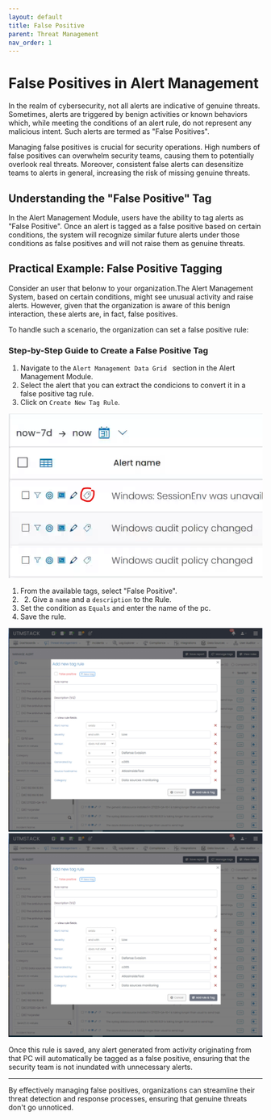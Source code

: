 ```yaml
---
layout: default
title: False Positive
parent: Threat Management
nav_order: 1
---
```


# False Positives in Alert Management

In the realm of cybersecurity, not all alerts are indicative of genuine threats. Sometimes, alerts are triggered by benign activities or known behaviors which, while meeting the conditions of an alert rule, do not represent any malicious intent. Such alerts are termed as "False Positives". 

Managing false positives is crucial for security operations. High numbers of false positives can overwhelm security teams, causing them to potentially overlook real threats. Moreover, consistent false alerts can desensitize teams to alerts in general, increasing the risk of missing genuine threats.

## Understanding the "False Positive" Tag

In the Alert Management Module, users have the ability to tag alerts as "False Positive". Once an alert is tagged as a false positive based on certain conditions, the system will recognize similar future alerts under those conditions as false positives and will not raise them as genuine threats.



## Practical Example: False Positive Tagging

Consider an user that belonw to your organization.The Alert Management System, based on certain conditions, might see unusual activity and raise alerts. However, given that the organization is aware of this benign interaction, these alerts are, in fact, false positives.

To handle such a scenario, the organization can set a false positive rule:

### Step-by-Step Guide to Create a False Positive Tag

1. Navigate to the `Alert Management Data Grid ` section in the Alert Management Module.
2. Select the alert that you can extract the condicions to convert it in a false positive tag rule.
3. Click on `Create New Tag Rule`.

![Tag Rule Creation](./../Images/../../Images/Components/ThreatManagment/falsepositivemenu.png)

1. From the available tags, select "False Positive".
2. 2. Give a `name` and a `description` to the Rule.
3. Set the condition as `Equals` and enter the name of the pc.
4. Save the rule.

![Tag Rule Creation](./../Images/../../Images/rules1.jpeg)
![Tag Rule Creation](./../Images/../../Images/rules1.jpeg)

Once this rule is saved, any alert generated from activity originating from that PC will automatically be tagged as a false positive, ensuring that the security team is not inundated with unnecessary alerts.

---

By effectively managing false positives, organizations can streamline their threat detection and response processes, ensuring that genuine threats don't go unnoticed.

